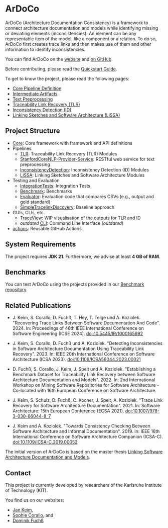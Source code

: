 # ArDoCo

ArDoCo (Architecture Documentation Consistency) is a framework to connect architecture documentation and models while
identifying missing or deviating elements (inconsistencies). An element can be any representable item of the model, like
a component or a relation. To do so, ArDoCo first creates trace links and then makes use of them and other information
to identify inconsistencies.

You can find ArDoCo on the [website](ardoco.de) and [on GitHub](https://github.com/ArDoCo).

Before contributing, please read the [Quickstart Guide](quickstart).

<!-- JavaDocs can be found [here](https://ardoco.github.io/Core-Docs/). -->

To get to know the project, please read the following pages:

* [Core Pipeline Definition](pipeline)
* [Intermediate Artifacts](intermediateartifacts)
* [Text Preprocessing](Text-Preprocessing)
* [Traceability Link Recovery (TLR)](tlr)
* [Inconsistency Detection (ID)](inconsistencydetection)
* [Linking Sketches and Software Architecture (LiSSA)](LiSSA)

## Project Structure

* [Core](https://github.com/ArDoCo/Core): Core framework with framework and API definitions
* Pipelines
  * [TLR](https://github.com/ArDoCo/TLR): Traceability Link Recovery (TLR) Modules
  * [StanfordCoreNLP-Provider-Service](https://github.com/ArDoCo/StanfordCoreNLP-Provider-Service): RESTful web service for text preprocessing
  * [InconsistencyDetection](https://github.com/ArDoCo/InconsistencyDetection): Inconsistency Detection (ID) Modules
  * [LiSSA](https://github.com/ArDoCo/LiSSA): Linking Sketches and Software Architecture Modules
* Testing and Evaluation
  * [IntegrationTests](https://github.com/ArDoCo/IntegrationTests): Integration Tests
  * [Benchmark](https://github.com/ArDoCo/Benchmark): Benchmarks
  * [Evaluator](https://github.com/ArDoCo/Evaluator): Evaluation code that compares CSVs (e.g., output and gold standard)
  * [SimpleTracelinkDiscovery](https://github.com/ArDoCo/SimpleTracelinkDiscovery): Baseline approach
* GUIs, CLIs, etc.
  * [TraceView](https://github.com/ArDoCo/TraceView): WIP visualisation of the outputs for TLR and ID
  * *outdated* [CLI](https://github.com/ArDoCo/CLI): Command Line Interface (*outdated*)
* [actions](https://github.com/ArDoCo/actions): Reusable GitHub Actions

## System Requirements

The project requires **JDK 21**.
Furthermore, we advise at least **4 GB of RAM**.

## Benchmarks

You can test ArDoCo using the projects provided in our [Benchmark repository](https://github.com/ArDoCo/Benchmark).

## Related Publications

* J. Keim, S. Corallo, D. Fuchß, T. Hey, T. Telge und A. Koziolek. "Recovering Trace Links Between Software Documentation And Code". 2024. In: Proceedings of 46th IEEE International Conference on Software Engineering (ICSE 2024). [doi:10.5445/IR/1000165692](https://doi.org/10.5445/IR/1000165692/post)

* J. Keim, S. Corallo, D. Fuchß und A. Koziolek. "Detecting Inconsistencies in Software Architecture Documentation Using Traceability Link Recovery". 2023. In: IEEE 20th International Conference on Software Architecture (ICSA 2023). [doi:10.1109/ICSA56044.2023.00021](https://doi.org/10.1109/ICSA56044.2023.00021)

* D. Fuchß, S. Corallo, J. Keim, J. Speit und A. Koziolek. "Establishing a Benchmark Dataset for Traceability Link Recovery between Software Architecture Documentation and Models". 2022. In: 2nd International Workshop on Mining Software Repositories for Software Architecture - Co-located with 16th European Conference on Software Architecture.

* J. Keim, S. Schulz, D. Fuchß, C. Kocher, J. Speit, A. Koziolek. "Trace Link Recovery for Software Architecture Documentation". 2021. In: Software Architecture: 15th European Conference (ECSA 2021). [doi:10.1007/978-3-030-86044-8_7](https://doi.org/10.1007/978-3-030-86044-8_7)

* J. Keim and A. Koziolek. "Towards Consistency Checking Between Software Architecture and Informal Documentation". 2019. In: IEEE 16th International Conference on Software Architecture Companion (ICSA-C). [doi:10.1109/ICSA-C.2019.00052](https://doi.org/10.1109/ICSA-C.2019.00052)


The initial version of ArDoCo is based on the master thesis [Linking Software Architecture Documentation and Models](https://publikationen.bibliothek.kit.edu/1000126194).

## Contact

This project is currently developed by researchers of the Karlsruhe Institute of Technology (KIT).

You find us on our websites:

* [Jan Keim](https://mcse.kastel.kit.edu/staff_Keim_Jan.php),
* [Sophie Corallo](https://mcse.kastel.kit.edu/staff_sophie_corallo.php), and
* [Dominik Fuchß](https://mcse.kastel.kit.edu/staff_dominik_fuchss.php)
